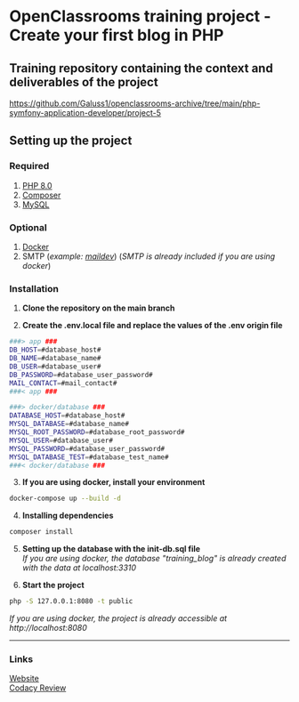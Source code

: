# OpenClassrooms training project - Create your first blog in PHP

## Training repository containing the context and deliverables of the project
https://github.com/Galuss1/openclassrooms-archive/tree/main/php-symfony-application-developer/project-5

## Setting up the project

### Required
1. [PHP 8.0](https://www.php.net/downloads.php)
2. [Composer](https://getcomposer.org/download/)
3. [MySQL](https://www.mysql.com/fr/downloads/)

### Optional
1. [Docker](https://www.docker.com/)
2. SMTP (*example: [maildev](https://github.com/maildev/maildev)*) (*SMTP is already included if you are using docker*)


### Installation
1. **Clone the repository on the main branch**

2. **Create the .env.local file and replace the values of the .env origin file**
```bash
###> app ###
DB_HOST=#database_host#
DB_NAME=#database_name#
DB_USER=#database_user#
DB_PASSWORD=#database_user_password#
MAIL_CONTACT=#mail_contact#
###< app ###

###> docker/database ###
DATABASE_HOST=#database_host#
MYSQL_DATABASE=#database_name#
MYSQL_ROOT_PASSWORD=#database_root_password#
MYSQL_USER=#database_user#
MYSQL_PASSWORD=#database_user_password#
MYSQL_DATABASE_TEST=#database_test_name#
###< docker/database ###
```

3. **If you are using docker, install your environment**
```bash
docker-compose up --build -d
```

4. **Installing dependencies**
```bash
composer install
```

5. **Setting up the database with the init-db.sql file**<br>
*If you are using docker, the database "training_blog" is already created with the data at localhost:3310*

1. **Start the project**
```bash
php -S 127.0.0.1:8080 -t public
```
*If you are using docker, the project is already accessible at http://localhost:8080*

--- --- ---

### Links
[Website](https://formation.blog.gaelpaquien.com/)\
[Codacy Review](https://app.codacy.com/gh/Galuss1/openclassrooms-blog/dashboard)
